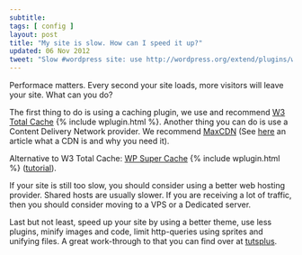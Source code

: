 ```yaml
---
subtitle:
tags: [ config ]
layout: post
title: "My site is slow. How can I speed it up?"
updated: 06 Nov 2012
tweet: "Slow #wordpress site: use http://wordpress.org/extend/plugins/w3-total-cache/ http://www.maxcdn.com/ and a better theme"
---
```


Performace matters. Every second your site loads, more visitors will leave your site. What can you do?

The first thing to do is using a caching plugin, we use and recommend [W3 Total Cache][w3c] {% include wplugin.html %}. Another thing you can do is use a Content Delivery Network provider. We recommend [MaxCDN](http://www.maxcdn.com/) (See [here][yoa] an article what a CDN is and why you need it).

Alternative to W3 Total Cache: [WP Super Cache][wps] {% include wplugin.html %} ([tutorial][wpstut]).

If your site is still too slow, you should consider using a better web hosting provider. Shared hosts are usually slower. If you are receiving a lot of traffic, then you should consider moving to a VPS or a Dedicated server.

Last but not least, speed up your site by using a better theme, use less plugins, minify images and code, limit http-queries using sprites and unifying files. A great work-through to that you can find over at [tutsplus][tut].

[wps]: https://wordpress.org/extend/plugins/wp-super-cache/
[wpstut]: http://wpnuggets.com/wp-plugin-review/wp-super-cache/
[tut]: http://wp.tutsplus.com/tutorials/the-ultimate-quickstart-guide-to-speeding-up-your-wordpress-site/
[w3c]: http://wordpress.org/extend/plugins/w3-total-cache/
[yoa]: http://yoast.com/articles/cdn-wordpress-maxcdn/
[max]: http://www.maxcdn.com/

[w3b]: http://www.wpbeginner.com/plugins/how-to-install-and-setup-w3-total-cache-for-beginners/
[cdn]: http://www.wpbeginner.com/beginners-guide/why-you-need-a-cdn-for-your-wordpress-blog-infographic/
